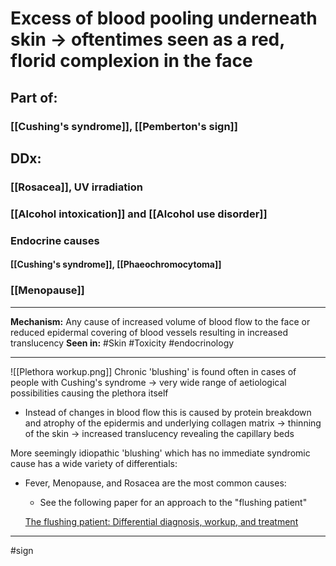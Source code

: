 # Excess of blood pooling underneath skin → oftentimes seen as a red, florid complexion in the face
## Part of:
### [[Cushing's syndrome]], [[Pemberton's sign]]
## DDx:
### [[Rosacea]],  UV irradiation
### [[Alcohol intoxication]] and [[Alcohol use disorder]]
### Endocrine causes
#### [[Cushing's syndrome]], [[Phaeochromocytoma]]
### [[Menopause]]

---
**Mechanism:** Any cause of increased volume of blood flow to the face or reduced epidermal covering of blood vessels resulting in increased translucency
**Seen in:** #Skin #Toxicity #endocrinology 

---
![[Plethora workup.png]]
Chronic 'blushing' is found often in cases of people with Cushing's syndrome → very wide range of aetiological possibilities causing the plethora itself

- Instead of changes in blood flow this is caused by protein breakdown and atrophy of the epidermis and underlying collagen matrix → thinning of the skin → increased translucency revealing the capillary beds

More seemingly idiopathic 'blushing' which has no immediate syndromic cause has a wide variety of differentials:

- Fever, Menopause, and Rosacea are the most common causes:
    - See the following paper for an approach to the "flushing patient"

    [The flushing patient: Differential diagnosis, workup, and treatment](https://www.sciencedirect.com/science/article/pii/S0190962205023832#sec14)

---
#sign 



